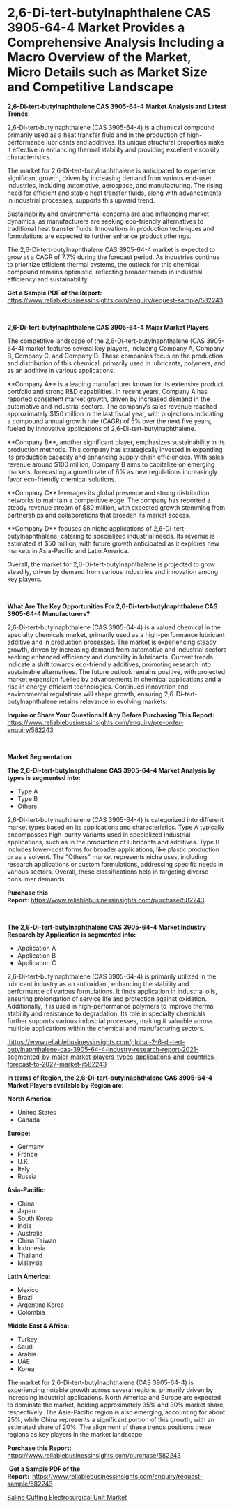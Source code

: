 <p><h1>2,6-Di-tert-butylnaphthalene CAS 3905-64-4 Market Provides a Comprehensive Analysis Including a Macro Overview of the Market, Micro Details such as Market Size and Competitive Landscape</h1></p><p><strong>2,6-Di-tert-butylnaphthalene CAS 3905-64-4 Market Analysis and Latest Trends</strong></p>
<p><p>2,6-Di-tert-butylnaphthalene (CAS 3905-64-4) is a chemical compound primarily used as a heat transfer fluid and in the production of high-performance lubricants and additives. Its unique structural properties make it effective in enhancing thermal stability and providing excellent viscosity characteristics. </p><p>The market for 2,6-Di-tert-butylnaphthalene is anticipated to experience significant growth, driven by increasing demand from various end-user industries, including automotive, aerospace, and manufacturing. The rising need for efficient and stable heat transfer fluids, along with advancements in industrial processes, supports this upward trend. </p><p>Sustainability and environmental concerns are also influencing market dynamics, as manufacturers are seeking eco-friendly alternatives to traditional heat transfer fluids. Innovations in production techniques and formulations are expected to further enhance product offerings. </p><p>The 2,6-Di-tert-butylnaphthalene CAS 3905-64-4 market is expected to grow at a CAGR of 7.7% during the forecast period. As industries continue to prioritize efficient thermal systems, the outlook for this chemical compound remains optimistic, reflecting broader trends in industrial efficiency and sustainability.</p></p>
<p><strong>Get a Sample PDF of the Report:&nbsp;</strong> <a href="https://www.reliablebusinessinsights.com/enquiry/request-sample/582243?utm_campaign=3349&utm_medium=2&utm_source=Github&utm_content=ia&utm_term=23032025&utm_id=26-di-tert-butylnaphthalene-cas-3905-64-4">https://www.reliablebusinessinsights.com/enquiry/request-sample/582243</a></p>
<p>&nbsp;</p>
<p><strong>2,6-Di-tert-butylnaphthalene CAS 3905-64-4 Major Market Players</strong></p>
<p><p>The competitive landscape of the 2,6-Di-tert-butylnaphthalene (CAS 3905-64-4) market features several key players, including Company A, Company B, Company C, and Company D. These companies focus on the production and distribution of this chemical, primarily used in lubricants, polymers, and as an additive in various applications.</p><p>**Company A** is a leading manufacturer known for its extensive product portfolio and strong R&D capabilities. In recent years, Company A has reported consistent market growth, driven by increased demand in the automotive and industrial sectors. The company’s sales revenue reached approximately $150 million in the last fiscal year, with projections indicating a compound annual growth rate (CAGR) of 5% over the next five years, fueled by innovative applications of 2,6-Di-tert-butylnaphthalene.</p><p>**Company B**, another significant player, emphasizes sustainability in its production methods. This company has strategically invested in expanding its production capacity and enhancing supply chain efficiencies. With sales revenue around $100 million, Company B aims to capitalize on emerging markets, forecasting a growth rate of 6% as new regulations increasingly favor eco-friendly chemical solutions.</p><p>**Company C** leverages its global presence and strong distribution networks to maintain a competitive edge. The company has reported a steady revenue stream of $80 million, with expected growth stemming from partnerships and collaborations that broaden its market access.</p><p>**Company D** focuses on niche applications of 2,6-Di-tert-butylnaphthalene, catering to specialized industrial needs. Its revenue is estimated at $50 million, with future growth anticipated as it explores new markets in Asia-Pacific and Latin America.</p><p>Overall, the market for 2,6-Di-tert-butylnaphthalene is projected to grow steadily, driven by demand from various industries and innovation among key players.</p></p>
<p>&nbsp;</p>
<p><strong>What Are The Key Opportunities For 2,6-Di-tert-butylnaphthalene CAS 3905-64-4 Manufacturers?</strong></p>
<p><p>2,6-Di-tert-butylnaphthalene (CAS 3905-64-4) is a valued chemical in the specialty chemicals market, primarily used as a high-performance lubricant additive and in production processes. The market is experiencing steady growth, driven by increasing demand from automotive and industrial sectors seeking enhanced efficiency and durability in lubricants. Current trends indicate a shift towards eco-friendly additives, promoting research into sustainable alternatives. The future outlook remains positive, with projected market expansion fuelled by advancements in chemical applications and a rise in energy-efficient technologies. Continued innovation and environmental regulations will shape growth, ensuring 2,6-Di-tert-butylnaphthalene retains relevance in evolving markets.</p></p>
<p><strong>Inquire or Share Your Questions If Any Before Purchasing This Report:</strong> <a href="https://www.reliablebusinessinsights.com/enquiry/pre-order-enquiry/582243?utm_campaign=3349&utm_medium=2&utm_source=Github&utm_content=ia&utm_term=23032025&utm_id=26-di-tert-butylnaphthalene-cas-3905-64-4">https://www.reliablebusinessinsights.com/enquiry/pre-order-enquiry/582243</a></p>
<p>&nbsp;</p>
<p><strong>Market Segmentation</strong></p>
<p><strong>The 2,6-Di-tert-butylnaphthalene CAS 3905-64-4 Market Analysis by types is segmented into:</strong></p>
<p><ul><li>Type A</li><li>Type B</li><li>Others</li></ul></p>
<p><p>2,6-Di-tert-butylnaphthalene (CAS 3905-64-4) is categorized into different market types based on its applications and characteristics. Type A typically encompasses high-purity variants used in specialized industrial applications, such as in the production of lubricants and additives. Type B includes lower-cost forms for broader applications, like plastic production or as a solvent. The "Others" market represents niche uses, including research applications or custom formulations, addressing specific needs in various sectors. Overall, these classifications help in targeting diverse consumer demands.</p></p>
<p><strong>Purchase this Report:&nbsp;</strong><a href="https://www.reliablebusinessinsights.com/purchase/582243?utm_campaign=3349&utm_medium=2&utm_source=Github&utm_content=ia&utm_term=23032025&utm_id=26-di-tert-butylnaphthalene-cas-3905-64-4">https://www.reliablebusinessinsights.com/purchase/582243</a></p>
<p>&nbsp;</p>
<p><strong>The 2,6-Di-tert-butylnaphthalene CAS 3905-64-4 Market Industry Research by Application is segmented into:</strong></p>
<p><ul><li>Application A</li><li>Application B</li><li>Application C</li></ul></p>
<p><p>2,6-Di-tert-butylnaphthalene (CAS 3905-64-4) is primarily utilized in the lubricant industry as an antioxidant, enhancing the stability and performance of various formulations. It finds application in industrial oils, ensuring prolongation of service life and protection against oxidation. Additionally, it is used in high-performance polymers to improve thermal stability and resistance to degradation. Its role in specialty chemicals further supports various industrial processes, making it valuable across multiple applications within the chemical and manufacturing sectors.</p></p>
<p><a href="https://www.reliablebusinessinsights.com/global-2-6-di-tert-butylnaphthalene-cas-3905-64-4-industry-research-report-2021-segmented-by-major-market-players-types-applications-and-countries-forecast-to-2027-market-r582243?utm_campaign=3349&utm_medium=2&utm_source=Github&utm_content=ia&utm_term=23032025&utm_id=26-di-tert-butylnaphthalene-cas-3905-64-4">&nbsp;https://www.reliablebusinessinsights.com/global-2-6-di-tert-butylnaphthalene-cas-3905-64-4-industry-research-report-2021-segmented-by-major-market-players-types-applications-and-countries-forecast-to-2027-market-r582243</a></p>
<p><strong>In terms of Region, the 2,6-Di-tert-butylnaphthalene CAS 3905-64-4 Market Players available by Region are:</strong></p>
<p>
    <p> <strong> North America: </strong>
        <ul>
            <li>United States</li>
            <li>Canada</li>
        </ul>
        </p> 
    <p> <strong> Europe: </strong>
        <ul>
            <li>Germany</li>
            <li>France</li>
            <li>U.K.</li>
            <li>Italy</li>
            <li>Russia</li>
        </ul>
        </p> 
    <p> <strong> Asia-Pacific: </strong>
        <ul>
            <li>China</li>
            <li>Japan</li>
            <li>South Korea</li>
            <li>India</li>
            <li>Australia</li>
            <li>China Taiwan</li>
            <li>Indonesia</li>
            <li>Thailand</li>
            <li>Malaysia</li>
        </ul>
        </p> 
    <p> <strong> Latin America: </strong>
        <ul>
            <li>Mexico</li>
            <li>Brazil</li>
            <li>Argentina Korea</li>
            <li>Colombia</li>
        </ul>
        </p> 
    <p> <strong> Middle East & Africa: </strong>
        <ul>
            <li>Turkey</li>
            <li>Saudi</li>
            <li>Arabia</li>
            <li>UAE</li>
            <li>Korea</li>
        </ul>
    </p>
    </p>
<p><p>The market for 2,6-Di-tert-butylnaphthalene (CAS 3905-64-4) is experiencing notable growth across several regions, primarily driven by increasing industrial applications. North America and Europe are expected to dominate the market, holding approximately 35% and 30% market share, respectively. The Asia-Pacific region is also emerging, accounting for about 25%, while China represents a significant portion of this growth, with an estimated share of 20%. The alignment of these trends positions these regions as key players in the market landscape.</p></p>
<p><strong>Purchase this Report: </strong><a href="https://www.reliablebusinessinsights.com/purchase/582243?utm_campaign=3349&utm_medium=2&utm_source=Github&utm_content=ia&utm_term=23032025&utm_id=26-di-tert-butylnaphthalene-cas-3905-64-4">https://www.reliablebusinessinsights.com/purchase/582243</a></p>
<p>&nbsp;<strong>Get a Sample PDF of the Report:&nbsp;&nbsp;</strong><a href="https://www.reliablebusinessinsights.com/enquiry/request-sample/582243?utm_campaign=3349&utm_medium=2&utm_source=Github&utm_content=ia&utm_term=23032025&utm_id=26-di-tert-butylnaphthalene-cas-3905-64-4">https://www.reliablebusinessinsights.com/enquiry/request-sample/582243</a></p>
<p><strong></strong></p>
<p><p><a href="https://github.com/cobinaydin13/Market-Research-Report-List-1/blob/main/saline-cutting-electrosurgical-unit-market.md?utm_campaign=3349&utm_medium=2&utm_source=Github&utm_content=ia&utm_term=23032025&utm_id=26-di-tert-butylnaphthalene-cas-3905-64-4">Saline Cutting Electrosurgical Unit Market</a></p></p>